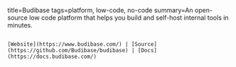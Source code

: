 title=Budibase
tags=platform, low-code, no-code
summary=An open-source low code platform that helps you build and self-host internal tools in minutes.
~~~~~~

[Website](https://www.budibase.com/) | [Source](https://github.com/Budibase/budibase) | [Docs](https://docs.budibase.com/)



